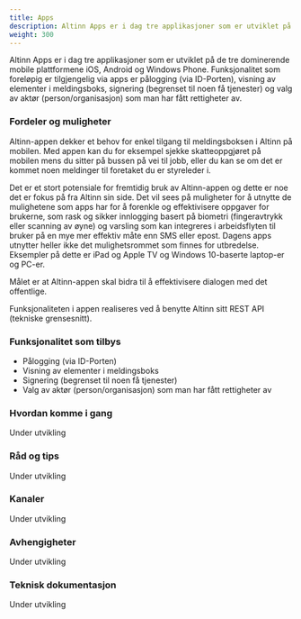 ```yaml
---
title: Apps
description: Altinn Apps er i dag tre applikasjoner som er utviklet på de tre dominerende mobile plattformene iOS, Android og Windows Phone.
weight: 300
---
```


Altinn Apps er i dag tre applikasjoner som er utviklet på de tre dominerende mobile plattformene iOS, Android og Windows Phone.
Funksjonalitet som foreløpig er tilgjengelig via apps er pålogging (via ID-Porten), visning av elementer i meldingsboks,
signering (begrenset til noen få tjenester) og valg av aktør (person/organisasjon) som man har fått rettigheter av.


### Fordeler og muligheter
Altinn-appen dekker et behov for enkel tilgang til meldingsboksen i Altinn på mobilen.
Med appen kan du for eksempel sjekke skatteoppgjøret på mobilen mens du sitter på bussen på vei til jobb,
eller du kan se om det er kommet noen meldinger til foretaket du er styreleder i.

Det er et stort potensiale for fremtidig bruk av Altinn-appen og dette er noe det er fokus på fra Altinn sin side.
Det vil sees på muligheter for å utnytte de mulighetene som apps har for å forenkle og effektivisere oppgaver for brukerne,
som rask og sikker innlogging basert på biometri (fingeravtrykk eller scanning av øyne) og varsling som kan
integreres i arbeidsflyten til bruker på en mye mer effektiv måte enn SMS eller epost.
Dagens apps utnytter heller ikke det mulighetsrommet som finnes for utbredelse.
Eksempler på dette er iPad og Apple TV og Windows 10-baserte laptop-er og PC-er.

Målet er at Altinn-appen skal bidra til å effektivisere dialogen med det offentlige.

Funksjonaliteten i appen realiseres ved å benytte Altinn sitt REST API (tekniske grensesnitt).

### Funksjonalitet som tilbys

 - Pålogging (via ID-Porten)
 - Visning av elementer i meldingsboks
 - Signering (begrenset til noen få tjenester)
 - Valg av aktør (person/organisasjon) som man har fått rettigheter av


### Hvordan komme i gang
Under utvikling

### Råd og tips
Under utvikling

### Kanaler
Under utvikling

### Avhengigheter
Under utvikling

### Teknisk dokumentasjon
Under utvikling
